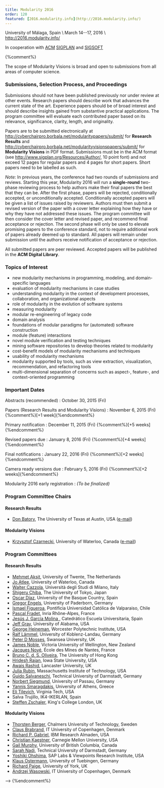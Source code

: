 ```yaml
---
title: Modularity 2016
order: 120
featured: [2016.modularity.info](http://2016.modularity.info/)
---
```


University of Málaga, Spain \\
March 14--17, 2016 \\
<http://2016.modularity.info/>

In cooperation with [ACM](http://www.acm.org/) [SIGPLAN](http://www.sigplan.org/) and [SIGSOFT](http://www.sigsoft.org/)

{%comment%}
<!--

Call for Papers
----------------

### About Modularity

Modularity shapes the quality of information systems, software, and system
production processes. Modularity influences system diversity, dependability,
performance, evolution, the structure and the dynamics of the organizations
that produce systems, human understanding and management of systems, and
ultimately system value.

Yet the nature of and possibilities for modularity remain poorly understood,
such things as the limits to modularity, the mechanisms needed to achieve it in
given forms, and its costs and benefits. Significant advances in modularity are
possible and promise to yield breakthroughs in our ability to conceive, design,
develop, validate, integrate, deploy, operate, and evolve modern information
systems and their underlying software artifacts.

Modularity at the semantic as well as the syntactic level is a key enabler for
the expression of high quality software systems. One of the most important
techniques for complexity management during the creation of software is
abstraction. Novel concepts and abstraction mechanisms are a focus point for
improvements in the support for modularity. The scope of this conference covers
all perspectives on software systems in all their life-cycle phases, such as
the following:

 * domain analysis
 * case studies on modularity or the lack thereof
 * programming language constructs
 * runtime environments and library support
 * formal proofs of system properties
 * program state visualization in debuggers
 * performance improvements in compiler algorithms

The 2016 edition of the Modularity conference (formerly AOSD) sets out to
advance our understanding of these issues and the expressive power of new
and known techniques.

### Research Results and Modularity Visions

Modularity 2016 invites papers for its Research Results and Modularity Visions
tracks presenting new research and compelling insights into modularity in
information systems, including its nature, forms, mechanisms, consequences,
limits, costs, and benefits.

Proceedings will appear in the ACM Digital Library.

All submissions are peer reviewed in accordance with the highest established
standards of scientific rigor. Reviewers assess works in terms of research
problem formulations, novelty and sophistication of proposed solutions, clarity
and significance of contributions, and correct characterization of work in
relation to existing knowledge.

Papers submitted to the **Research Results** track should present research
results supported by proper design and execution of experimental or analytical
assessments and sound interpretation of data.

Papers submitted to the **Modularity Visions** track are examined
as scientific research proposals discussing compelling
preliminary results or worked-out prototypes or proposals for sound
future experimental or analytical assessments and interpretation
of data.
<!-- The use of worked-out prototypes to support new
ideas is strongly encouraged. -->
The scope of Modularity Visions is broad and open to submissions from all areas
of computer science.

### Submissions, Selection Process, and Proceedings

Submissions should not have been published previously nor under review at other
events. Research papers should describe work that advances the current state of
the art. Experience papers should be of broad interest and should describe
insights gained from substantive practical applications. The program committee
will evaluate each contributed paper based on its relevance, significance,
clarity, length, and originality.

Papers are to be submitted electronically at
<http://cyberchairpro.borbala.net/modularitypapers/submit/> for **Research
Results** and <http://cyberchairpro.borbala.net/modularityvisionspapers/submit/>
for **Modularity Visions** in PDF format. Submissions must be in the ACM format
(see <http://www.sigplan.org/Resources/Author/>, 10 point font) and not exceed
12 pages for regular papers and 4 pages for short papers. Short papers need to
be labelled as such.

_Note:_ In previous years, the conference had two rounds of submissions and
reviews. Starting this year, Modularity 2016 will run a **single-round** two-phase
reviewing process to help authors make their final papers the best that they
can be. After the first phase, papers will be rejected, conditionally accepted,
or unconditionally accepted. Conditionally accepted papers will be given a list
of issues raised by reviewers. Authors must then submit a revised version of
the paper with a cover letter explaining how they have or why they have not
addressed these issues. The program committee will then consider the cover letter and
revised paper, and recommend final acceptance or rejection. The second phase
will only be used to elevate promising papers to the conference standard, not
to require additional work of papers already deemed up to standard. All papers
will remain under submission until the authors receive notification of
acceptance or rejection.

All submitted papers are peer reviewed. Accepted papers will be published in
the **ACM Digital Library**.

### Topics of Interest

 * new modularity mechanisms in programming, modeling, and domain-specific languages
 * evaluation of modularity mechanisms in case studies
 * understanding modularity in the context of development processes, collaboration, and organizational aspects
 * role of modularity in the evolution of software systems
 * measuring modularity
 * modular re-engineering of legacy code 
 * domain analysis
 * foundations of modular paradigms for (automated) software construction
 * module (feature) interactions 
 * novel module verification and testing techniques
 * mining software repositories to develop theories related to modularity
 * cost-benefit models of modularity mechanisms and techniques
 * usability of modularity mechanisms
 * modularity supported by tools, such as view extraction, visualization, recommendation, and refactoring tools
 * multi-dimensional separation of concerns such as aspect-, feature-, and context-oriented programming

### Important Dates

Abstracts (recommended)
: October 30, 2015 (Fri)

Papers (Research Results and Modularity Visions)
: November 6, 2015 (Fri) {%comment%}[+1 week]{%endcomment%}

Primary notification
: December 11, 2015 (Fri) {%comment%}[+5 weeks]{%endcomment%}

Revised papers due
: January 8, 2016 (Fri) {%comment%}[+4 weeks]{%endcomment%}

Final notifications
: January 22, 2016 (Fri) {%comment%}[+2 weeks]{%endcomment%}

Camera ready versions due
: February 5, 2016 (Fri) {%comment%}[+2 weeks]{%endcomment%}

Modularity 2016 early registration
: _(To be finalized)_ 

### Program Committee Chairs

#### Research Results

 * [Don Batory](http://www.cs.utexas.edu/~dsb/), The University of Texas at Austin, USA
([e-mail](mailto:batory@cs.utexas.edu))

#### Modularity Visions

 * [Krzysztof Czarnecki](http://gsd.uwaterloo.ca/kczarnec/), University of Waterloo, Canada
([e-mail](mailto:kczarnec@gsd.uwaterloo.ca))

### Program Committees

#### Research Results

 * [Mehmet Akşit](http://www.utwente.nl/ewi/trese/people/Aksit/), University of Twente, The Netherlands
 * [Jo Atlee](https://cs.uwaterloo.ca/%7Ejmatlee/), University of Waterloo, Canada
 * [Walter Cazzola](http://cazzola.di.unimi.it/), Università degli Studi di Milano, Italy
 * [Shigeru Chiba](http://www.csg.ci.i.u-tokyo.ac.jp/%7Echiba/site/), The University of Tokyo, Japan
 * [Oscar Díaz](http://www.onekin.org/content/oscar-diaz), University of the Basque Country, Spain
 * [Gregor Engels](http://www.upb.de/cs/engels.html), University of Paderborn, Germany
 * [Ismael Figueroa](http://www.inf.ucv.cl/%7Eifigueroa), Pontificia Universidad Católica de Valparaiso, Chile
 * [Pascal Fradet](http://www.inrialpes.fr/pop-art/people/fradet), Inria Rhône-Alpes, France
 * [Jesús J. García Molina ](http://dis.um.es/%7Ejmolina/), Catedrático Escuela Universitaria, Spain
 * [Jeff Gray](http://gray.cs.ua.edu/), University of Alabama, USA
 * [George Heineman](http://www.cs.wpi.edu/%7Eheineman), Worcester Polytechnic Institute, USA
 * [Ralf L&auml;mmel](http://softlang.wikidot.com/rlaemmel:home), University of Koblenz-Landau, Germany
 * [Peter D Mosses](http://www.cs.swansea.ac.uk/%7Ecspdm/), Swansea University, UK
 * [James Noble](http://homepages.ecs.vuw.ac.nz/%7Ekjx/), Victoria University of Wellington, New Zealand
 * [Jacques Noyé](http://www.emn.fr/noye/), École des Mines de Nantes, France
 * [Bruno C. d. S. Oliveira](http://i.cs.hku.hk/%7Ebruno), The University of Hong Kong
 * [Hridesh Rajan](http://www.cs.iastate.edu/%7Ehridesh/), Iowa State University, USA
 * [Awais Rashid](http://www.research.lancs.ac.uk/portal/en/people/awais-rashid), Lancaster University, UK
 * [Julia Rubin](http://people.csail.mit.edu/mjulia/), Massachusetts Institute of Technology, USA
 * [Guido Salvaneschi](http://www.guidosalvaneschi.com/), Technical University of Darmstadt, Germany
 * [Norbert Siegmund](http://www.infosun.fim.uni-passau.de/spl/people-nsiegmund.php), University of Passau, Germany
 * [Yannis Smaragdakis](http://smaragd.org/), University of Athens, Greece
 * [Eli Tilevich](http://people.cs.vt.edu/%7Etilevich/), Virginia Tech, USA
 * Salva Trujillo, IK4-IKERLAN, Spain
 * [Steffen Zschaler](http://www.steffen-zschaler.de/), King's College London, UK

#### Modularity Visions

 * [Thorsten Berger](http://gsd.uwaterloo.ca/tberger/), Chalmers University of Technology, Sweden
 * [Claus Brabrand](http://www.itu.dk/people/brabrand/), IT University of Copenhagen, Denmark
 * [Richard P. Gabriel](http://dreamsongs.com), IBM Research Almaden, USA
 * [Christian Kaestner](http://www.cs.cmu.edu/~ckaestne/), Carnegie Mellon University, USA
 * [Gail Murphy](http://www.cs.ubc.ca/~murphy/), University of British Columbia, Canada
 * [Sarah Nadi](http://www.stg.tu-darmstadt.de/staff/sarah_nadi/sarah_nadi.en.jsp), Technical University of Darmstadt, Germany
 * [Yoshiki Ohshima](http://vpri.org/html/team_bios/yoshiki.htm), SAP Labs & Viewpoints Research Institute, USA
 * [Klaus Ostermann](http://ps.informatik.uni-tuebingen.de/team/ostermann/), University of Tuebingen, Germany
 * [Richard Paige](http://www-users.cs.york.ac.uk/~paige/), University of York, UK
 * [Andrzej Wasowski](http://www.itu.dk/people/wasowski/), IT University of Copenhagen, Denmark

-->
{%endcomment%}
